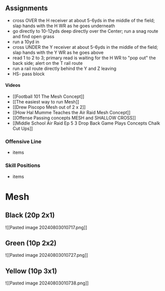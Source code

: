 ## Assignments
- cross OVER the H receiver at about 5-6yds in the middle of the field; slap hands with the H WR as he goes underneath
- go directly to 10-12yds deep directly over the Center; run a snag route and find open grass
- run a 10yd in
- cross UNDER the Y receiver at about 5-6yds in the middle of the field; slap hands with the Y WR as he goes above
- read 1 to 2 to 3; primary read is waiting for the H WR to "pop out" the back side; alert on the T rail route
- run a rail route directly behind the Y and Z leaving
- HS- pass block
#### Videos
- [[Football 101 The Mesh Concept]]
- [[The easiest way to run Mesh]]
- [[Drew Piscopo Mesh out of 2 x 2]]
- [[How Hal Mumme Teaches the Air Raid Mesh Concept]]
- [[Offense Passing concepts MESH and SHALLOW CROSS]]
- [[Middle School Air Raid Ep 5 3 Drop Back Game Plays Concepts Chalk Cut Ups]]

### Offensive Line
- items

### Skill Positions
- items

# Mesh

## Black (20p 2x1)
![[Pasted image 20240803010717.png]]

## Green (10p 2x2)
![[Pasted image 20240803010727.png]]

## Yellow (10p 3x1)
![[Pasted image 20240803010738.png]]